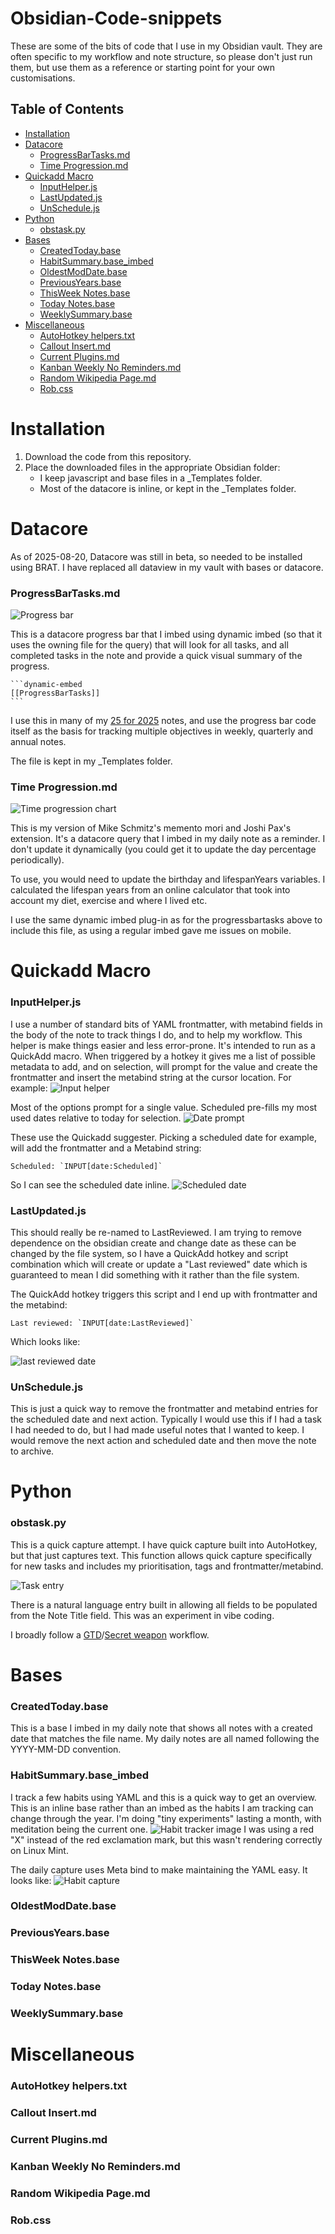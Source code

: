 # Obsidian-Code-snippets
These are some of the bits of code that I use in my Obsidian vault. They are often specific to my workflow and note structure, so please don't just run them, but use them as a reference or starting point for your own customisations. 

## Table of Contents

- [Installation](#installation)
- [Datacore](#datacore)
  - [ProgressBarTasks.md](#progressbartasksmd)
  - [Time Progression.md](#time-progressionmd)
- [Quickadd Macro](#quickadd-macro)
  - [InputHelper.js](#inputhelperjs)
  - [LastUpdated.js](#lastupdatedjs)
  - [UnSchedule.js](#unschedulejs)
- [Python](#python)
  - [obstask.py](#obstaskpy)
- [Bases](#bases)
  - [CreatedToday.base](#createdtodaybase)
  - [HabitSummary.base_imbed](#habitsummarybase_imbed)
  - [OldestModDate.base](#oldestmoddatebase)
  - [PreviousYears.base](#previousyearsbase)
  - [ThisWeek Notes.base](#thisweek-notesbase)
  - [Today Notes.base](#today-notesbase)
  - [WeeklySummary.base](#weeklysummarybase)
- [Miscellaneous](#miscellaneous)
  - [AutoHotkey helpers.txt](#autohotkey-helperstxt)
  - [Callout Insert.md](#callout-insertmd)
  - [Current Plugins.md](#current-pluginsmd)
  - [Kanban Weekly No Reminders.md](#kanban-weekly-no-remindersmd)
  - [Random Wikipedia Page.md](#random-wikipedia-pagemd)
  - [Rob.css](#robcss)

# Installation
1. Download the code from this repository.
2. Place the downloaded files in the appropriate Obsidian folder:
    - I keep javascript and base files in a _Templates folder.
    - Most of the datacore is inline, or kept in the _Templates folder.

# Datacore
As of 2025-08-20, Datacore was still in beta, so needed to be installed using BRAT. I have replaced all dataview in my vault with bases or datacore.
### ProgressBarTasks.md
![Progress bar](images/progressbar.png)

This is a datacore progress bar that I imbed using dynamic imbed (so that it uses the owning file for the query) that will look for all tasks, and all completed tasks in the note and provide a quick visual summary of the progress. 
````
```dynamic-embed
[[ProgressBarTasks]]
```
````
I use this in many of my [25 for 2025](https://robcoles.net/posts/25-for-2025/) notes, and use the progress bar code itself as the basis for tracking multiple objectives in weekly, quarterly and annual notes.

The file is kept in my _Templates folder.

### Time Progression.md
![Time progression chart](images/timespan.png)

This is my version of Mike Schmitz's memento mori and Joshi Pax's extension. It's a datacore query that I imbed in my daily note as a reminder. I don't update it dynamically (you could get it to update the day percentage periodically).

To use, you would need to update the birthday and lifespanYears variables. I calculated the lifespan years from an online calculator that took into account my diet, exercise and where I lived etc.

I use the same dynamic imbed plug-in as for the progressbartasks above to include this file, as using a regular imbed gave me issues on mobile.

# Quickadd Macro
### InputHelper.js
I use a number of standard bits of YAML frontmatter, with metabind fields in the body of the note to track things I do, and to help my workflow. This helper is make things easier and less error-prone. It's intended to run as a QuickAdd macro. When triggered by a hotkey it gives me a list of possible metadata to add, and on selection, will prompt for the value and create the frontmatter and insert the metabind string at the cursor location. For example:
![Input helper](images/inputhelper1.png)

Most of the options prompt for a single value. Scheduled pre-fills my most used dates relative to today for selection.
![Date prompt](images/inputhelper2.png)

These use the Quickadd suggester. Picking a scheduled date for example, will add the frontmatter and a Metabind string:
```
Scheduled: `INPUT[date:Scheduled]`
```

So I can see the scheduled date inline.
![Scheduled date](images/scheduled.png)

### LastUpdated.js
This should really be re-named to LastReviewed. I am trying to remove dependence on the obsidian create and change date as these can be changed by the file system, so I have a QuickAdd hotkey and script combination which will create or update a "Last reviewed" date which is guaranteed to mean I did something with it rather than the file system. 

The QuickAdd hotkey triggers this script and I end up with frontmatter and the metabind:

```
Last reviewed: `INPUT[date:LastReviewed]`
```

Which looks like:

![last reviewed date](images/lastreview1.png)

### UnSchedule.js
This is just a quick way to remove the frontmatter and metabind entries for the scheduled date and next action. Typically I would use this if I had a task I had needed to do, but I had made useful notes that I wanted to keep. I would remove the next action and scheduled date and then move the note to archive.

# Python
### obstask.py
This is a quick capture attempt. I have quick capture built into AutoHotkey, but that just captures text. This function allows quick capture specifically for new tasks and includes my prioritisation, tags and frontmatter/metabind.

![Task entry](images/obstask.png)

There is a natural language entry built in allowing all fields to be populated from the Note Title field. This was an experiment in vibe coding.

I broadly follow a [GTD](https://gettingthingsdone.com/)/[Secret weapon](https://thesecretweapon.org/the-secret-weapon-manifesto/the-secret-weapon/) workflow. 

# Bases
### CreatedToday.base
This is a base I imbed in my daily note that shows all notes with a created date that matches the file name. My daily notes are all named following the YYYY-MM-DD convention.

### HabitSummary.base_imbed
I track a few habits using YAML and this is a quick way to get an overview. This is an inline base rather than an imbed as the habits I am tracking can change through the year. I'm doing "tiny experiments" lasting a month, with meditation being the current one. 
![Habit tracker image](images/tracker.png)
I was using a red "X" instead of the red exclamation mark, but this wasn't rendering correctly on Linux Mint.

The daily capture uses Meta bind to make maintaining the YAML easy. It looks like:
![Habit capture](images/habits.png)
### OldestModDate.base

### PreviousYears.base
### ThisWeek Notes.base
### Today Notes.base
### WeeklySummary.base

# Miscellaneous
### AutoHotkey helpers.txt
### Callout Insert.md
### Current Plugins.md
### Kanban Weekly No Reminders.md
### Random Wikipedia Page.md  
### Rob.css


